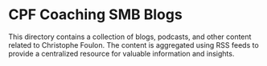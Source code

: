 # CPF Coaching SMB Blogs

This directory contains a collection of blogs, podcasts, and other content related to Christophe Foulon. The content is aggregated using RSS feeds to provide a centralized resource for valuable information and insights.
